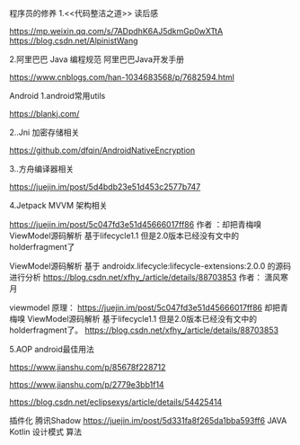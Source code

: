 程序员的修养
1.<<代码整洁之道>> 读后感

https://mp.weixin.qq.com/s/7ADpdhK6AJ5dkmGp0wXTtA https://blog.csdn.net/AlpinistWang

2.阿里巴巴 Java 编程规范 阿里巴巴Java开发手册

https://www.cnblogs.com/han-1034683568/p/7682594.html

Android
1.android常用utils

https://blankj.com/

2..Jni 加密存储相关

https://github.com/dfqin/AndroidNativeEncryption

3..方舟编译器相关

https://juejin.im/post/5d4bdb23e51d453c2577b747

4.Jetpack MVVM 架构相关

https://juejin.im/post/5c047fd3e51d45666017ff86
作者 ：却把青梅嗅 ViewModel源码解析 基于lifecycle1.1 但是2.0版本已经没有文中的holderfragment了

ViewModel源码解析 基于 androidx.lifecycle:lifecycle-extensions:2.0.0 的源码进行分析 https://blog.csdn.net/xfhy_/article/details/88703853
作者： 潇风寒月

viewmodel 原理： https://juejin.im/post/5c047fd3e51d45666017ff86 却把青梅嗅 ViewModel源码解析 基于lifecycle1.1 但是2.0版本已经没有文中的holderfragment了。 https://blog.csdn.net/xfhy_/article/details/88703853

5.AOP android最佳用法

https://www.jianshu.com/p/85678f228712

https://www.jianshu.com/p/2779e3bb1f14

https://blog.csdn.net/eclipsexys/article/details/54425414

插件化 腾讯Shadow https://juejin.im/post/5d331fa8f265da1bba593ff6
JAVA
Kotlin
设计模式
算法
